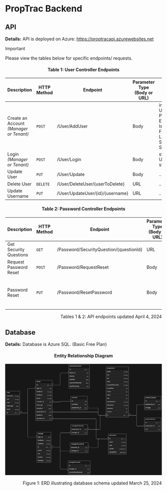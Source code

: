 # PropTrac Backend


## API

**Details:** API is deployed on Azure: https://proptracapi.azurewebsites.net

> [!IMPORTANT]
> Please view the tables below for specific endpoints/ requests. 


<h4 align="center">Table 1: User Controller Endpoints</h4>

| Description | HTTP Method | Endpoint | Parameter Type (Body or URL) | Parameter Requirements |
| ------------- | ------------- | ------------- | ------------- | ------------- |
| Create an Account *(Manager or Tenant)*  | `POST`  | /User/AddUser  | Body | int ID, string Username, string Password, string Email, bool IsManager, string FirstName, string LastName, string SecurityAnswer, int SecurityQuestionID |
| Login *(Manager or Tenant)* | `POST`  | /User/Login  | Body | string UsernameOrEmail, string Password |
| Update User | `PUT`  | /User/Update  | Body | .. |
| Delete User | `DELETE`  | /User/DeleteUser/{userToDelete}  | URL | .. |
| Update Username | `PUT`  | /User/UpdateUser/{id}/{username}  | URL | .. |

<h4 align="center">Table 2: Password Controller Endpoints</h4>

| Description | HTTP Method | Endpoint | Parameter Type (Body or URL) | Parameter Requirements |
| ------------- | ------------- | ------------- | ------------- | ------------- |
| Get Security Questions  | `GET`  | /Password/SecurityQuestion/{questionId}  | URL | int questionID |
| Request Password Reset | `POST`  | /Password/RequestReset  | Body | string UsernameOrEmail |
| Password Reset | `PUT`  | /Password/ResetPassword  | Body | string UsernameOrEmail, string SecurityAnswer, string NewPassword |

<p align="right">Tables 1 & 2: API endpoints updated April 4, 2024</p>


## Database

**Details:** Database is Azure SQL. (Basic Free Plan)

<h4 align="center">Entity Relationship Diagram</h4>

![Entity relationship diagram](ERD_V2_3.25.2024.png)

<p align="right">Figure 1: ERD illustrating database schema updated March 25, 2024</p>

